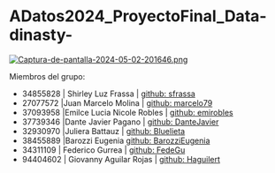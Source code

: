 # ADatos2024_ProyectoFinal_Data-dinasty-
[![Captura-de-pantalla-2024-05-02-201646.png](https://i.postimg.cc/wjngyB89/Captura-de-pantalla-2024-05-02-201646.png)](https://postimg.cc/tsdL8p4c)

Miembros del grupo:

- 34855828 | Shirley Luz Frassa | [github: sfrassa](https://github.com/sfrassa)
- 27077572 |Juan Marcelo Molina | [github: marcelo79](https://github.com/marcelo79)
- 37093958 |Emilce Lucia Nicole Robles | [github: emirobles](https://github.com/emirobles)
- 37739346 |Dante Javier Pagano | [github: DanteJavier](https://github.com/DanteJavier)
- 32930970 |Juliera Battauz | [github: Bluelieta](https://github.com/Bluelieta)
- 38455889 |Barozzi Eugenia [github: BarozziEugenia](https://github.com/BarozziEugenia)
- 34311109 | Federico Gurrea | [github: FedeGu](https://github.com/FedeGu)
- 94404602 | Giovanny Aguilar Rojas | [github: Haguilert](https://github.com/Haguilert)
